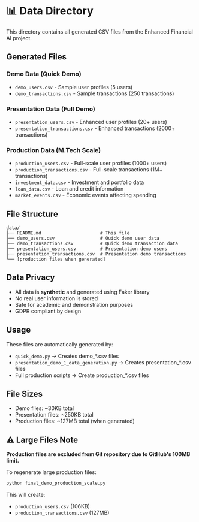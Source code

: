 # 📊 Data Directory

This directory contains all generated CSV files from the Enhanced Financial AI project.

## Generated Files

### Demo Data (Quick Demo)
- `demo_users.csv` - Sample user profiles (5 users)
- `demo_transactions.csv` - Sample transactions (250 transactions)

### Presentation Data (Full Demo)
- `presentation_users.csv` - Enhanced user profiles (20+ users)
- `presentation_transactions.csv` - Enhanced transactions (2000+ transactions)

### Production Data (M.Tech Scale)
- `production_users.csv` - Full-scale user profiles (1000+ users)
- `production_transactions.csv` - Full-scale transactions (1M+ transactions)
- `investment_data.csv` - Investment and portfolio data
- `loan_data.csv` - Loan and credit information
- `market_events.csv` - Economic events affecting spending

## File Structure
```
data/
├── README.md                      # This file
├── demo_users.csv                 # Quick demo user data
├── demo_transactions.csv          # Quick demo transaction data
├── presentation_users.csv         # Presentation demo users
├── presentation_transactions.csv  # Presentation demo transactions
└── [production files when generated]
```

## Data Privacy
- All data is **synthetic** and generated using Faker library
- No real user information is stored
- Safe for academic and demonstration purposes
- GDPR compliant by design

## Usage
These files are automatically generated by:
- `quick_demo.py` → Creates demo_*.csv files
- `presentation_demo_1_data_generation.py` → Creates presentation_*.csv files
- Full production scripts → Create production_*.csv files

## File Sizes
- Demo files: ~30KB total
- Presentation files: ~250KB total  
- Production files: ~127MB total (when generated)

## ⚠️ Large Files Note
**Production files are excluded from Git repository due to GitHub's 100MB limit.**

To regenerate large production files:
```bash
python final_demo_production_scale.py
```

This will create:
- `production_users.csv` (106KB)
- `production_transactions.csv` (127MB)